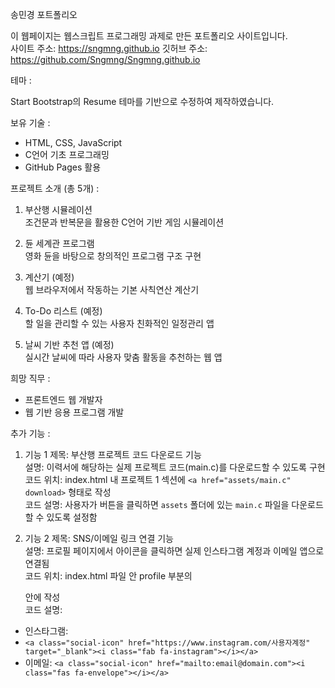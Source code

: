 송민경 포트폴리오

이 웹페이지는 웹스크립트 프로그래밍 과제로 만든 포트폴리오 사이트입니다.  
사이트 주소: https://sngmng.github.io
깃허브 주소: https://github.com/Sngmng/Sngmng.github.io

테마 :

Start Bootstrap의 Resume 테마를 기반으로 수정하여 제작하였습니다.


보유 기술 :
- HTML, CSS, JavaScript  
- C언어 기초 프로그래밍  
- GitHub Pages 활용  


프로젝트 소개 (총 5개) :
1. 부산행 시뮬레이션  
조건문과 반복문을 활용한 C언어 기반 게임 시뮬레이션

2. 듄 세계관 프로그램  
영화 듄을 바탕으로 창의적인 프로그램 구조 구현

3. 계산기 (예정)  
웹 브라우저에서 작동하는 기본 사칙연산 계산기

4. To-Do 리스트 (예정)  
할 일을 관리할 수 있는 사용자 친화적인 일정관리 앱

5. 날씨 기반 추천 앱 (예정)  
실시간 날씨에 따라 사용자 맞춤 활동을 추천하는 웹 앱


희망 직무 :
- 프론트엔드 웹 개발자  
- 웹 기반 응용 프로그램 개발  


추가 기능 :

1) 기능 1 제목: 부산행 프로젝트 코드 다운로드 기능  
  설명: 이력서에 해당하는 실제 프로젝트 코드(main.c)를 다운로드할 수 있도록 구현  
  코드 위치: index.html 내 프로젝트 1 섹션에 `<a href="assets/main.c" download>` 형태로 작성  
  코드 설명: 사용자가 버튼을 클릭하면 `assets` 폴더에 있는 `main.c` 파일을 다운로드할 수 있도록 설정함

2) 기능 2 제목: SNS/이메일 링크 연결 기능  
설명: 프로필 페이지에서 아이콘을 클릭하면 실제 인스타그램 계정과 이메일 앱으로 연결됨  
코드 위치: index.html 파일 안 profile 부분의 <div class="social-icons"> 안에 작성  
코드 설명:
- 인스타그램:
- `<a class="social-icon" href="https://www.instagram.com/사용자계정" target="_blank"><i class="fab fa-instagram"></i></a>`
- 이메일:
  `<a class="social-icon" href="mailto:email@domain.com"><i class="fas fa-envelope"></i></a>`
